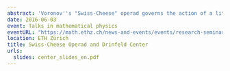 ```yaml
---
abstract: 'Voronov''s "Swiss-Cheese" operad governs the action of a little disks algebra on a little intervals algebra. In this talk, I will explain how to obtain models of the fundamental groupoid of the Swiss-Cheese operad: a first model using bicolored braids and whose algebras can be described using Drinfeld centers, and a second (rational) model that involves a Drinfeld associator. We will compare this model to the model deduced from the homology of the Swiss-Cheese operad, the difference being explained by the non-formality of SC.'
date: 2016-06-03
event: Talks in mathematical physics
eventURL: "https://math.ethz.ch/news-and-events/events/research-seminars/talks-in-mathematical-physics.html?s=fs16"
location: ETH Zürich
title: Swiss-Cheese Operad and Drinfeld Center
urls:
  slides: center_slides_en.pdf
---
```

